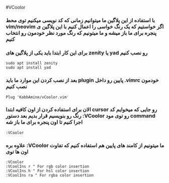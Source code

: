 #VCoolor

### با استفاده از این پلاگین ما میتوانیم زمانی که کد نویسی میکنیم توی محط vim/neovim اگر خواستیم که یک رنگ خواسی را اعمال کنیم با این پلاگین ی پنجره برای ما باز میشه و ما میتونیم که رنگ مورد نظر خودمون رو انتخاب کنیم

### برای این کار ابتدا باید یکی از پلاگین های zenity یا yad رو نصب کنیم

```
sudo apt install zenity
sudo apt install yad
```

### بعد از نصب کردن این موارد ما باید plugin پایین رو داخل .vimrc خودمون نصب کنیم

```
Plug 'KabbAmine/vCoolor.vim'
```

### الان برای استفاده کردن از اون کافیه ابتدا cursor رو جایی که میخوایم کد رنگ رو بنویسیم قرار بدیم بعد دستور :VCoolor رو توی مود command اجرا کنیم تا اون پنجره برای ما باز شه

```
:VCoolor
```

### علاوه بره :VCoolor ما میتونیم از کامند های پایین هم استفاده کنیم که تفاوت اون ها توی

```
:VCoolor
:VCoolIns r " For rgb color insertion
:VCoolIns h " For hsl color insertion
:VCoolIns ra " For rgba color insertion
```
